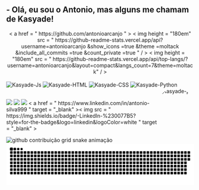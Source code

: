 ## - Olá, eu sou o Antonio, mas alguns me chamam de Kasyade!

<div align="center">
  <     a      href = " https://github.com/antonioarcanjo "   >
  <  img  height = "180em"  src = " https://github-readme-stats.vercel.app/api?username=antonioarcanjo &show_icons =true &theme =moltack &include_all_commits =true &count_private =true "  /  >
  < img  height = "180em"  src = " https://github-readme-stats.vercel.app/api/top-langs/?username=antonioarcanjo&layout=compact&langs_count=7&theme=moltack" / >
</div>
<div style="display: inline_block"><br>
  <img align="center" alt="Kasyade-Js" height="30" width="40" src="https://cdn.jsdelivr.net/gh/devicons/devicon/icons/javascript/javascript-plain.svg">
  <img align="center" alt="Kasyade-HTML" height="30" width="40" src="https://cdn.jsdelivr.net/gh/devicons/devicon/icons/html5/html5-plain.svg">
  <img align="center" alt="Kasyade-CSS" height="30" width="40" src="https://cdn.jsdelivr.net/gh/devicons/devicon/icons/css3/css3-plain.svg">
  <img align="center" alt="Kasyade-Python" height="30" width="40" src="https://cdn.jsdelivr.net/gh/devicons/devicon/icons/python/python-original.svg">
  <img align="right" alt="Kasyade-pic" height="150" style="border-radius:50px;" src="https://media.discordapp.net/attachments/994234466828558476/994243440558751764/download20220703110712.png">
</div>
  
  ##
 
<div>
  <a href="https://instagram.com/alwaystoxic" target="_blank"><img src="https://img.shields.io/badge/-Instagram-%23E4405F?style=for-the-badge&logo=instagram&logoColor=white" target="_blank"></a>
 <a href="https://discord.gg/rqZtpyvqWr" target="_blank"><img src="https://img.shields.io/badge/Discord-7289DA?style=for-the-badge&logo=discord&logoColor=white" target="_blank"></a> 
  <a href = "mailto:antonioarcanjoff@gmail.com"><img src="https://img.shields.io/badge/Gmail-D14836?style=for-the-badge&logo=gmail&logoColor=white" target="_blank"></a>
  < a  href = " https://www.linkedin.com/in/antonio-silva999 "  target = "_blank" >< img  src = " https://img.shields.io/badge/-LinkedIn-%230077B5? style=for-the-badge&logo=linkedin&logoColor=white "  target = "_blank" ></ a > 
  
![github contribuição grid snake animação](https://github.com/antonioarcanjo/antonioarcanjoe/blob/output/github-contribution-grid-snake.svg#gh-dark-mode-only)![github contribuição grid snake animação ](https://github.com/antonioarcanjo/antonioarcanjo/blob/output/github-contribution-grid-snake.svg#gh-light-mode-only)


</div>
